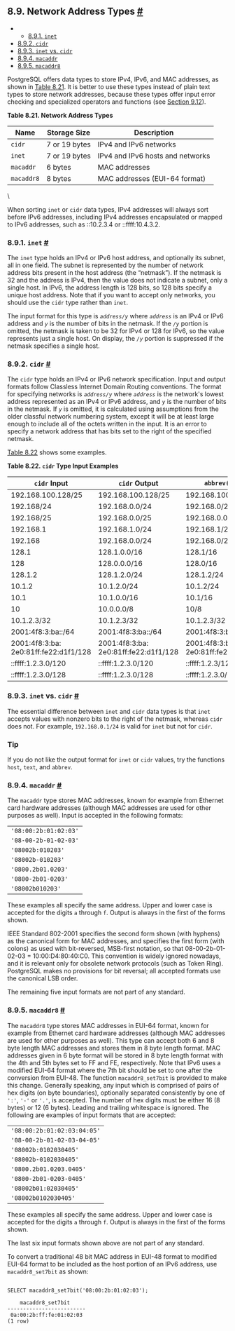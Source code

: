 ## 8.9. Network Address Types [#](#DATATYPE-NET-TYPES)

  * *   [8.9.1. `inet`](datatype-net-types#DATATYPE-INET)
  * [8.9.2. `cidr`](datatype-net-types#DATATYPE-CIDR)
  * [8.9.3. `inet` vs. `cidr`](datatype-net-types#DATATYPE-INET-VS-CIDR)
  * [8.9.4. `macaddr`](datatype-net-types#DATATYPE-MACADDR)
  * [8.9.5. `macaddr8`](datatype-net-types#DATATYPE-MACADDR8)

PostgreSQL offers data types to store IPv4, IPv6, and MAC addresses, as shown in [Table 8.21](datatype-net-types#DATATYPE-NET-TYPES-TABLE "Table 8.21. Network Address Types"). It is better to use these types instead of plain text types to store network addresses, because these types offer input error checking and specialized operators and functions (see [Section 9.12](functions-net "9.12. Network Address Functions and Operators")).

**Table 8.21. Network Address Types**

| Name       | Storage Size  | Description                      |
| ---------- | ------------- | -------------------------------- |
| `cidr`     | 7 or 19 bytes | IPv4 and IPv6 networks           |
| `inet`     | 7 or 19 bytes | IPv4 and IPv6 hosts and networks |
| `macaddr`  | 6 bytes       | MAC addresses                    |
| `macaddr8` | 8 bytes       | MAC addresses (EUI-64 format)    |

\

When sorting `inet` or `cidr` data types, IPv4 addresses will always sort before IPv6 addresses, including IPv4 addresses encapsulated or mapped to IPv6 addresses, such as ::10.2.3.4 or ::ffff:10.4.3.2.

### 8.9.1. `inet` [#](#DATATYPE-INET)

The `inet` type holds an IPv4 or IPv6 host address, and optionally its subnet, all in one field. The subnet is represented by the number of network address bits present in the host address (the “netmask”). If the netmask is 32 and the address is IPv4, then the value does not indicate a subnet, only a single host. In IPv6, the address length is 128 bits, so 128 bits specify a unique host address. Note that if you want to accept only networks, you should use the `cidr` type rather than `inet`.

The input format for this type is *`address/y`* where *`address`* is an IPv4 or IPv6 address and *`y`* is the number of bits in the netmask. If the *`/y`* portion is omitted, the netmask is taken to be 32 for IPv4 or 128 for IPv6, so the value represents just a single host. On display, the *`/y`* portion is suppressed if the netmask specifies a single host.

### 8.9.2. `cidr` [#](#DATATYPE-CIDR)

The `cidr` type holds an IPv4 or IPv6 network specification. Input and output formats follow Classless Internet Domain Routing conventions. The format for specifying networks is *`address/y`* where *`address`* is the network's lowest address represented as an IPv4 or IPv6 address, and *`y`* is the number of bits in the netmask. If *`y`* is omitted, it is calculated using assumptions from the older classful network numbering system, except it will be at least large enough to include all of the octets written in the input. It is an error to specify a network address that has bits set to the right of the specified netmask.

[Table 8.22](datatype-net-types#DATATYPE-NET-CIDR-TABLE "Table 8.22. cidr Type Input Examples") shows some examples.

**Table 8.22. `cidr` Type Input Examples**

| `cidr` Input                          | `cidr` Output                         | `abbrev(cidr)`                        |
| ------------------------------------- | ------------------------------------- | ------------------------------------- |
| 192.168.100.128/25                    | 192.168.100.128/25                    | 192.168.100.128/25                    |
| 192.168/24                            | 192.168.0.0/24                        | 192.168.0/24                          |
| 192.168/25                            | 192.168.0.0/25                        | 192.168.0.0/25                        |
| 192.168.1                             | 192.168.1.0/24                        | 192.168.1/24                          |
| 192.168                               | 192.168.0.0/24                        | 192.168.0/24                          |
| 128.1                                 | 128.1.0.0/16                          | 128.1/16                              |
| 128                                   | 128.0.0.0/16                          | 128.0/16                              |
| 128.1.2                               | 128.1.2.0/24                          | 128.1.2/24                            |
| 10.1.2                                | 10.1.2.0/24                           | 10.1.2/24                             |
| 10.1                                  | 10.1.0.0/16                           | 10.1/16                               |
| 10                                    | 10.0.0.0/8                            | 10/8                                  |
| 10.1.2.3/32                           | 10.1.2.3/32                           | 10.1.2.3/32                           |
| 2001:4f8:3:ba::/64                    | 2001:4f8:3:ba::/64                    | 2001:4f8:3:ba/64                      |
| 2001:4f8:3:ba:​2e0:81ff:fe22:d1f1/128 | 2001:4f8:3:ba:​2e0:81ff:fe22:d1f1/128 | 2001:4f8:3:ba:​2e0:81ff:fe22:d1f1/128 |
| ::ffff:1.2.3.0/120                    | ::ffff:1.2.3.0/120                    | ::ffff:1.2.3/120                      |
| ::ffff:1.2.3.0/128                    | ::ffff:1.2.3.0/128                    | ::ffff:1.2.3.0/128                    |

### 8.9.3. `inet` vs. `cidr` [#](#DATATYPE-INET-VS-CIDR)

The essential difference between `inet` and `cidr` data types is that `inet` accepts values with nonzero bits to the right of the netmask, whereas `cidr` does not. For example, `192.168.0.1/24` is valid for `inet` but not for `cidr`.

### Tip

If you do not like the output format for `inet` or `cidr` values, try the functions `host`, `text`, and `abbrev`.

### 8.9.4. `macaddr` [#](#DATATYPE-MACADDR)

The `macaddr` type stores MAC addresses, known for example from Ethernet card hardware addresses (although MAC addresses are used for other purposes as well). Input is accepted in the following formats:

|                       |
| --------------------- |
| `'08:00:2b:01:02:03'` |
| `'08-00-2b-01-02-03'` |
| `'08002b:010203'`     |
| `'08002b-010203'`     |
| `'0800.2b01.0203'`    |
| `'0800-2b01-0203'`    |
| `'08002b010203'`      |

These examples all specify the same address. Upper and lower case is accepted for the digits `a` through `f`. Output is always in the first of the forms shown.

IEEE Standard 802-2001 specifies the second form shown (with hyphens) as the canonical form for MAC addresses, and specifies the first form (with colons) as used with bit-reversed, MSB-first notation, so that 08-00-2b-01-02-03 = 10:00:D4:80:40:C0. This convention is widely ignored nowadays, and it is relevant only for obsolete network protocols (such as Token Ring). PostgreSQL makes no provisions for bit reversal; all accepted formats use the canonical LSB order.

The remaining five input formats are not part of any standard.

### 8.9.5. `macaddr8` [#](#DATATYPE-MACADDR8)

The `macaddr8` type stores MAC addresses in EUI-64 format, known for example from Ethernet card hardware addresses (although MAC addresses are used for other purposes as well). This type can accept both 6 and 8 byte length MAC addresses and stores them in 8 byte length format. MAC addresses given in 6 byte format will be stored in 8 byte length format with the 4th and 5th bytes set to FF and FE, respectively. Note that IPv6 uses a modified EUI-64 format where the 7th bit should be set to one after the conversion from EUI-48. The function `macaddr8_set7bit` is provided to make this change. Generally speaking, any input which is comprised of pairs of hex digits (on byte boundaries), optionally separated consistently by one of `':'`, `'-'` or `'.'`, is accepted. The number of hex digits must be either 16 (8 bytes) or 12 (6 bytes). Leading and trailing whitespace is ignored. The following are examples of input formats that are accepted:

|                             |
| --------------------------- |
| `'08:00:2b:01:02:03:04:05'` |
| `'08-00-2b-01-02-03-04-05'` |
| `'08002b:0102030405'`       |
| `'08002b-0102030405'`       |
| `'0800.2b01.0203.0405'`     |
| `'0800-2b01-0203-0405'`     |
| `'08002b01:02030405'`       |
| `'08002b0102030405'`        |

These examples all specify the same address. Upper and lower case is accepted for the digits `a` through `f`. Output is always in the first of the forms shown.

The last six input formats shown above are not part of any standard.

To convert a traditional 48 bit MAC address in EUI-48 format to modified EUI-64 format to be included as the host portion of an IPv6 address, use `macaddr8_set7bit` as shown:

```

SELECT macaddr8_set7bit('08:00:2b:01:02:03');

    macaddr8_set7bit
-------------------------
 0a:00:2b:ff:fe:01:02:03
(1 row)
```